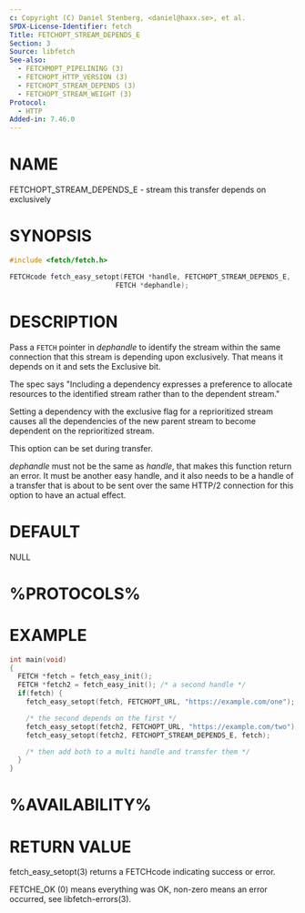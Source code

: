 ```yaml
---
c: Copyright (C) Daniel Stenberg, <daniel@haxx.se>, et al.
SPDX-License-Identifier: fetch
Title: FETCHOPT_STREAM_DEPENDS_E
Section: 3
Source: libfetch
See-also:
  - FETCHMOPT_PIPELINING (3)
  - FETCHOPT_HTTP_VERSION (3)
  - FETCHOPT_STREAM_DEPENDS (3)
  - FETCHOPT_STREAM_WEIGHT (3)
Protocol:
  - HTTP
Added-in: 7.46.0
---
```


# NAME

FETCHOPT_STREAM_DEPENDS_E - stream this transfer depends on exclusively

# SYNOPSIS

~~~c
#include <fetch/fetch.h>

FETCHcode fetch_easy_setopt(FETCH *handle, FETCHOPT_STREAM_DEPENDS_E,
                          FETCH *dephandle);
~~~

# DESCRIPTION

Pass a `FETCH` pointer in *dephandle* to identify the stream within the same
connection that this stream is depending upon exclusively. That means it
depends on it and sets the Exclusive bit.

The spec says "Including a dependency expresses a preference to allocate
resources to the identified stream rather than to the dependent stream."

Setting a dependency with the exclusive flag for a reprioritized stream causes
all the dependencies of the new parent stream to become dependent on the
reprioritized stream.

This option can be set during transfer.

*dephandle* must not be the same as *handle*, that makes this function return
an error. It must be another easy handle, and it also needs to be a handle of
a transfer that is about to be sent over the same HTTP/2 connection for this
option to have an actual effect.

# DEFAULT

NULL

# %PROTOCOLS%

# EXAMPLE

~~~c
int main(void)
{
  FETCH *fetch = fetch_easy_init();
  FETCH *fetch2 = fetch_easy_init(); /* a second handle */
  if(fetch) {
    fetch_easy_setopt(fetch, FETCHOPT_URL, "https://example.com/one");

    /* the second depends on the first */
    fetch_easy_setopt(fetch2, FETCHOPT_URL, "https://example.com/two");
    fetch_easy_setopt(fetch2, FETCHOPT_STREAM_DEPENDS_E, fetch);

    /* then add both to a multi handle and transfer them */
  }
}
~~~

# %AVAILABILITY%

# RETURN VALUE

fetch_easy_setopt(3) returns a FETCHcode indicating success or error.

FETCHE_OK (0) means everything was OK, non-zero means an error occurred, see
libfetch-errors(3).
